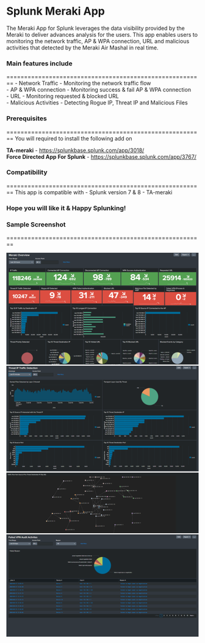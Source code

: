 <h1>Splunk Meraki App</h1>

The Meraki App for Splunk leverages the data visibility provided by the Meraki to deliver advances analysis for the users.
This app enables users to monitoring the network traffic, AP & WPA connection, URL and malicious activities that detected by the Meraki Air Mashal in real time.

<h3>Main features include</h3>
========================================================
- Network Traffic - Monitoring the network traffic flow<br/>
- AP & WPA connection - Monitoring success & fail AP & WPA connection<br/>
- URL - Monitoring requested & blocked URL<br/>
- Malicious Activities - Detecting Rogue IP, Threat IP and Malicious Files

<h3>Prerequisites</h3>
========================================================
You will required to install the following add on<br/>

<b>TA-meraki</b> - https://splunkbase.splunk.com/app/3018/<br/>
<b>Force Directed App For Splunk</b> - https://splunkbase.splunk.com/app/3767/

<h3>Compatibility</h3>
========================================================
This app is compatible with 
- Splunk version 7 & 8
- TA-meraki

<h3>Hope you will like it & Happy Splunking!</h3>

<h3>Sample Screenshot</h3>
========================================================

![overview](https://raw.githubusercontent.com/sekkiat/Splunk---Meraki-App/master/screenshot/Meraki%20Overview.PNG)
![drilldown](https://raw.githubusercontent.com/sekkiat/Splunk---Meraki-App/master/screenshot/Drill%20down%20details.PNG)
![trafficflow](https://raw.githubusercontent.com/sekkiat/Splunk---Meraki-App/master/screenshot/Traffic%20Flow.PNG)
![audit](https://raw.githubusercontent.com/sekkiat/Splunk---Meraki-App/master/screenshot/Audit%20Activities.PNG)
